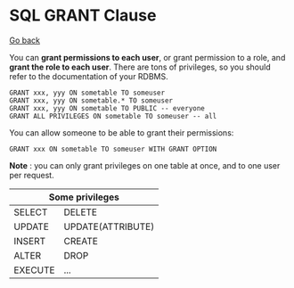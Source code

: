 # SQL GRANT Clause

[Go back](../index.md#sql-clauses-)

<div class="row row-cols-lg-2"><div>

You can **grant permissions to each user**, or grant permission to a role, and **grant the role to each user**. There are tons of privileges, so you should refer to the documentation of your RDBMS.

```sql!
GRANT xxx, yyy ON sometable TO someuser
GRANT xxx, yyy ON sometable.* TO someuser
GRANT xxx, yyy ON sometable TO PUBLIC -- everyone
GRANT ALL PRIVILEGES ON sometable TO someuser -- all
```

You can allow someone to be able to grant their permissions:

```sql!
GRANT xxx ON sometable TO someuser WITH GRANT OPTION
```
</div><div>

**Note** : you can only grant privileges on one table at once, and to one user per request.

<table class="table table-bordered table-striped border-dark">
<thead><tr><th colspan="2">Some privileges</th></tr></thead>
<tbody>
<tr><td>SELECT</td><td>DELETE</td></tr>
<tr><td>UPDATE</td><td>UPDATE(ATTRIBUTE)</td></tr>
<tr><td>INSERT</td><td>CREATE</td></tr>
<tr><td>ALTER</td><td>DROP</td></tr>
<tr><td>EXECUTE</td><td>...</td></tr>
</tbody>
</table>
</div></div>